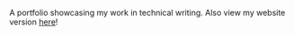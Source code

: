 A portfolio showcasing my work in technical writing. 
Also view my website version [here]([url](https://laurenmbahm.wixsite.com/portfolio))!
